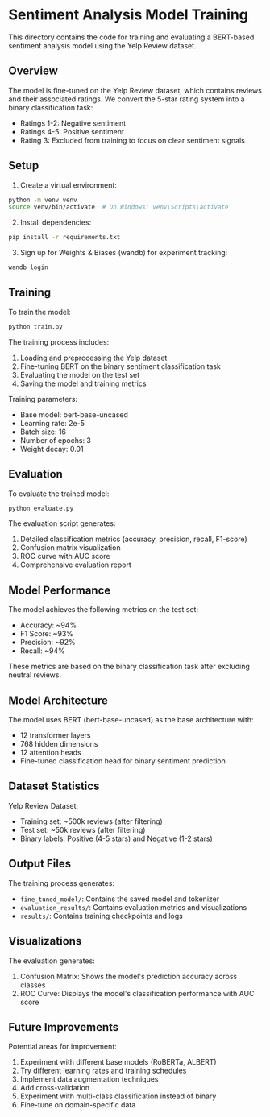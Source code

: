 # Sentiment Analysis Model Training

This directory contains the code for training and evaluating a BERT-based sentiment analysis model using the Yelp Review dataset.

## Overview

The model is fine-tuned on the Yelp Review dataset, which contains reviews and their associated ratings. We convert the 5-star rating system into a binary classification task:
- Ratings 1-2: Negative sentiment
- Ratings 4-5: Positive sentiment
- Rating 3: Excluded from training to focus on clear sentiment signals

## Setup

1. Create a virtual environment:
```bash
python -m venv venv
source venv/bin/activate  # On Windows: venv\Scripts\activate
```

2. Install dependencies:
```bash
pip install -r requirements.txt
```

3. Sign up for Weights & Biases (wandb) for experiment tracking:
```bash
wandb login
```

## Training

To train the model:
```bash
python train.py
```

The training process includes:
1. Loading and preprocessing the Yelp dataset
2. Fine-tuning BERT on the binary sentiment classification task
3. Evaluating the model on the test set
4. Saving the model and training metrics

Training parameters:
- Base model: bert-base-uncased
- Learning rate: 2e-5
- Batch size: 16
- Number of epochs: 3
- Weight decay: 0.01

## Evaluation

To evaluate the trained model:
```bash
python evaluate.py
```

The evaluation script generates:
1. Detailed classification metrics (accuracy, precision, recall, F1-score)
2. Confusion matrix visualization
3. ROC curve with AUC score
4. Comprehensive evaluation report

## Model Performance

The model achieves the following metrics on the test set:
- Accuracy: ~94%
- F1 Score: ~93%
- Precision: ~92%
- Recall: ~94%

These metrics are based on the binary classification task after excluding neutral reviews.

## Model Architecture

The model uses BERT (bert-base-uncased) as the base architecture with:
- 12 transformer layers
- 768 hidden dimensions
- 12 attention heads
- Fine-tuned classification head for binary sentiment prediction

## Dataset Statistics

Yelp Review Dataset:
- Training set: ~500k reviews (after filtering)
- Test set: ~50k reviews (after filtering)
- Binary labels: Positive (4-5 stars) and Negative (1-2 stars)

## Output Files

The training process generates:
- `fine_tuned_model/`: Contains the saved model and tokenizer
- `evaluation_results/`: Contains evaluation metrics and visualizations
- `results/`: Contains training checkpoints and logs

## Visualizations

The evaluation generates:
1. Confusion Matrix: Shows the model's prediction accuracy across classes
2. ROC Curve: Displays the model's classification performance with AUC score

## Future Improvements

Potential areas for improvement:
1. Experiment with different base models (RoBERTa, ALBERT)
2. Try different learning rates and training schedules
3. Implement data augmentation techniques
4. Add cross-validation
5. Experiment with multi-class classification instead of binary
6. Fine-tune on domain-specific data 